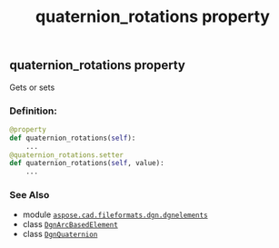 ﻿---
title: quaternion_rotations property
second_title: Aspose.CAD for Python via .NET API References
description: 
type: docs
weight: 80
url: /aspose.cad.fileformats.dgn.dgnelements/dgnarcbasedelement/quaternion_rotations/
is_root: false
---

## quaternion_rotations property


Gets or sets
### Definition:
```python
@property
def quaternion_rotations(self):
    ...
@quaternion_rotations.setter
def quaternion_rotations(self, value):
    ...
```

### See Also
* module [`aspose.cad.fileformats.dgn.dgnelements`](../../)
* class [`DgnArcBasedElement`](/cad/python-net/aspose.cad.fileformats.dgn.dgnelements/dgnarcbasedelement)
* class [`DgnQuaternion`](/cad/python-net/aspose.cad.fileformats.dgn.dgntransform/dgnquaternion)
